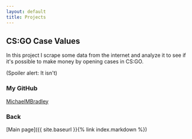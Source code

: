 ```yaml
---
layout: default
title: Projects
---
```


## CS:GO Case Values

In this project I scrape some data from the internet and analyze it to see if it's possible to make money by opening cases in CS:GO.

(Spoiler alert: It isn't)

### My GitHub

[MichaelMBradley](https://github.com/MichaelMBradley)

### Back

[Main page]({{ site.baseurl }}{% link index.markdown %})
